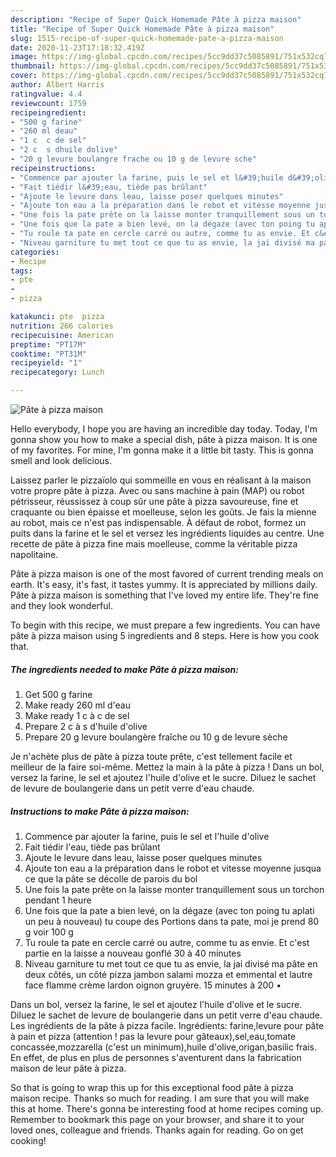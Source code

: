 ```yaml
---
description: "Recipe of Super Quick Homemade Pâte à pizza maison"
title: "Recipe of Super Quick Homemade Pâte à pizza maison"
slug: 1515-recipe-of-super-quick-homemade-pate-a-pizza-maison
date: 2020-11-23T17:18:32.419Z
image: https://img-global.cpcdn.com/recipes/5cc9dd37c5085891/751x532cq70/pate-a-pizza-maison-photo-principale-de-la-recette.jpg
thumbnail: https://img-global.cpcdn.com/recipes/5cc9dd37c5085891/751x532cq70/pate-a-pizza-maison-photo-principale-de-la-recette.jpg
cover: https://img-global.cpcdn.com/recipes/5cc9dd37c5085891/751x532cq70/pate-a-pizza-maison-photo-principale-de-la-recette.jpg
author: Albert Harris
ratingvalue: 4.4
reviewcount: 1759
recipeingredient:
- "500 g farine"
- "260 ml deau"
- "1 c  c de sel"
- "2 c  s dhuile dolive"
- "20 g levure boulangre frache ou 10 g de levure sche"
recipeinstructions:
- "Commence par ajouter la farine, puis le sel et l&#39;huile d&#39;olive"
- "Fait tiédir l&#39;eau, tiède pas brûlant"
- "Ajoute le levure dans leau, laisse poser quelques minutes"
- "Ajoute ton eau a la préparation dans le robot et vitesse moyenne jusqua ce que la pâte se décolle de parois du bol"
- "Une fois la pate prête on la laisse monter tranquillement sous un torchon pendant 1 heure"
- "Une fois que la pate a bien levé, on la dégaze (avec ton poing tu aplati un peu à nouveau) tu coupe des Portions dans ta pate, moi je prend 80 g voir 100 g"
- "Tu roule ta pate en cercle carré ou autre, comme tu as envie. Et c&#39;est partie en la laisse a nouveau gonflé 30 à 40 minutes"
- "Niveau garniture tu met tout ce que tu as envie, la jai divisé ma pâte en deux côtés, un côté pizza jambon salami mozza et emmental et lautre face flamme crème lardon oignon gruyère. 15 minutes à 200 •"
categories:
- Recipe
tags:
- pte
- 
- pizza

katakunci: pte  pizza 
nutrition: 266 calories
recipecuisine: American
preptime: "PT17M"
cooktime: "PT31M"
recipeyield: "1"
recipecategory: Lunch

---
```



![Pâte à pizza maison](https://img-global.cpcdn.com/recipes/5cc9dd37c5085891/751x532cq70/pate-a-pizza-maison-photo-principale-de-la-recette.jpg)

Hello everybody, I hope you are having an incredible day today. Today, I'm gonna show you how to make a special dish, pâte à pizza maison. It is one of my favorites. For mine, I'm gonna make it a little bit tasty. This is gonna smell and look delicious.

Laissez parler le pizzaïolo qui sommeille en vous en réalisant à la maison votre propre pâte à pizza. Avec ou sans machine à pain (MAP) ou robot pétrisseur, réussissez à coup sûr une pâte à pizza savoureuse, fine et craquante ou bien épaisse et moelleuse, selon les goûts. Je fais la mienne au robot, mais ce n&#39;est pas indispensable. À défaut de robot, formez un puits dans la farine et le sel et versez les ingrédients liquides au centre. Une recette de pâte à pizza fine mais moelleuse, comme la véritable pizza napolitaine.

Pâte à pizza maison is one of the most favored of current trending meals on earth. It's easy, it's fast, it tastes yummy. It is appreciated by millions daily. Pâte à pizza maison is something that I've loved my entire life. They're fine and they look wonderful.


To begin with this recipe, we must prepare a few ingredients. You can have pâte à pizza maison using 5 ingredients and 8 steps. Here is how you cook that.

<!--inarticleads1-->

##### The ingredients needed to make Pâte à pizza maison:

1. Get 500 g farine
1. Make ready 260 ml d&#39;eau
1. Make ready 1 c à c de sel
1. Prepare 2 c à s d&#39;huile d&#39;olive
1. Prepare 20 g levure boulangère fraîche ou 10 g de levure sèche


Je n&#39;achète plus de pâte à pizza toute prête, c&#39;est tellement facile et meilleur de la faire soi-même. Mettez la main à la pâte à pizza ! Dans un bol, versez la farine, le sel et ajoutez l&#39;huile d&#39;olive et le sucre. Diluez le sachet de levure de boulangerie dans un petit verre d&#39;eau chaude. 

<!--inarticleads2-->

##### Instructions to make Pâte à pizza maison:

1. Commence par ajouter la farine, puis le sel et l&#39;huile d&#39;olive
1. Fait tiédir l&#39;eau, tiède pas brûlant
1. Ajoute le levure dans leau, laisse poser quelques minutes
1. Ajoute ton eau a la préparation dans le robot et vitesse moyenne jusqua ce que la pâte se décolle de parois du bol
1. Une fois la pate prête on la laisse monter tranquillement sous un torchon pendant 1 heure
1. Une fois que la pate a bien levé, on la dégaze (avec ton poing tu aplati un peu à nouveau) tu coupe des Portions dans ta pate, moi je prend 80 g voir 100 g
1. Tu roule ta pate en cercle carré ou autre, comme tu as envie. Et c&#39;est partie en la laisse a nouveau gonflé 30 à 40 minutes
1. Niveau garniture tu met tout ce que tu as envie, la jai divisé ma pâte en deux côtés, un côté pizza jambon salami mozza et emmental et lautre face flamme crème lardon oignon gruyère. 15 minutes à 200 •


Dans un bol, versez la farine, le sel et ajoutez l&#39;huile d&#39;olive et le sucre. Diluez le sachet de levure de boulangerie dans un petit verre d&#39;eau chaude. Les ingrédients de la pâte à pizza facile. Ingrédients: farine,levure pour pâte à pain et pizza (attention ! pas la levure pour gâteaux),sel,eau,tomate concassée,mozzarella (c&#39;est un minimum),huile d&#39;olive,origan,basilic frais. En effet, de plus en plus de personnes s&#39;aventurent dans la fabrication maison de leur pâte à pizza. 

So that is going to wrap this up for this exceptional food pâte à pizza maison recipe. Thanks so much for reading. I am sure that you will make this at home. There's gonna be interesting food at home recipes coming up. Remember to bookmark this page on your browser, and share it to your loved ones, colleague and friends. Thanks again for reading. Go on get cooking!
